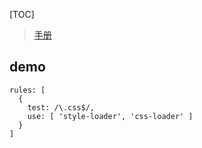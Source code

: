 [TOC]

> [手册](https://webpack.docschina.org/loaders/css-loader/)

## demo
```
rules: [
  {
    test: /\.css$/,
    use: [ 'style-loader', 'css-loader' ]
  }
]
```